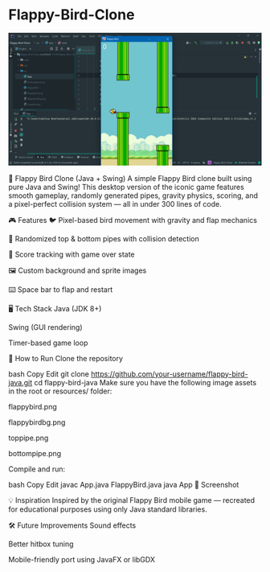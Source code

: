 # Flappy-Bird-Clone

![Flappy Bird Screenshot](https://github.com/Dikshit-Bhattacharya/Flappy-Bird-Clone/blob/main/Flappy-Bird-Clone/src/Screenshot%202025-07-07%20011459.png?raw=true)

🐤 Flappy Bird Clone (Java + Swing)
A simple Flappy Bird clone built using pure Java and Swing! This desktop version of the iconic game features smooth gameplay, randomly generated pipes, gravity physics, scoring, and a pixel-perfect collision system — all in under 300 lines of code.

🎮 Features
🐦 Pixel-based bird movement with gravity and flap mechanics

🌵 Randomized top & bottom pipes with collision detection

🎯 Score tracking with game over state

🖼️ Custom background and sprite images

⌨️ Space bar to flap and restart

🖥️ Tech Stack
Java (JDK 8+)

Swing (GUI rendering)

Timer-based game loop

🚀 How to Run
Clone the repository

bash
Copy
Edit
git clone https://github.com/your-username/flappy-bird-java.git
cd flappy-bird-java
Make sure you have the following image assets in the root or resources/ folder:

flappybird.png

flappybirdbg.png

toppipe.png

bottompipe.png

Compile and run:

bash
Copy
Edit
javac App.java FlappyBird.java
java App
📸 Screenshot

💡 Inspiration
Inspired by the original Flappy Bird mobile game — recreated for educational purposes using only Java standard libraries.

🛠️ Future Improvements
Sound effects

Better hitbox tuning

Mobile-friendly port using JavaFX or libGDX
